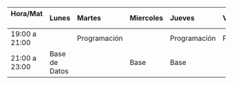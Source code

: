 | Hora/Mat      | Lunes       | Martes       | Miercoles | Jueves       | Viernes      |
| :------------ | :--------   | :--------    | :-------- | :--------    | :--------    |
| 19:00 a 21:00 |             | Programación |           | Programación | Programación |
| 21:00 a 23:00 |Base de Datos|              | Base      | Base         |              |
